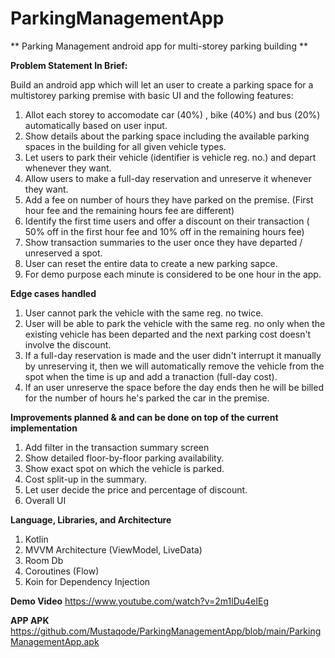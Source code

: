 # ParkingManagementApp
** Parking Management android app for multi-storey parking building ** 

**Problem Statement In Brief:**

Build an android app which will let an user to create a parking space for a multistorey parking premise with basic UI and the following features: 

1) Allot each storey to accomodate car (40%) , bike (40%) and bus (20%) automatically based on user input. 
2) Show details about the parking space including the available parking spaces in the building for all given vehicle types.
3) Let users to park their vehicle (identifier is vehicle reg. no.) and depart whenever they want.
4) Allow users to make a full-day reservation and unreserve it whenever they want.
5) Add a fee on number of hours they have parked on the premise. (First hour fee and the remaining hours fee are different)
6) Identify the first time users and offer a discount on their transaction ( 50% off in the first hour fee and 10% off in the remaining hours fee)
7) Show transaction summaries to the user once they have departed / unreserved a spot. 
8) User can reset the entire data to create a new parking sapce.
8) For demo purpose each minute is considered to be one hour in the app. 

**Edge cases handled**

1) User cannot park the vehicle with the same reg. no twice.
2) User will be able to park the vehicle with the same reg. no only when the existing vehicle has been departed and 
   the next parking cost doesn't involve the discount.
3) If a full-day reservation is made and the user didn't interrupt it manually by unreserving it, then we will automatically remove the vehicle from the
   spot when the time is up and add a tranaction (full-day cost).
4) If an user unreserve the space before the day ends then he will be billed for the number of hours he's parked the car in the premise.    

**Improvements planned & and can be done on top of the current implementation**

1) Add filter in the transaction summary screen
2) Show detailed floor-by-floor parking availability. 
3) Show exact spot on which the vehicle is parked.
4) Cost split-up in the summary. 
5) Let user decide the price and percentage of discount.
6) Overall UI 

**Language, Libraries, and Architecture**

1) Kotlin
2) MVVM Architecture (ViewModel, LiveData)
3) Room Db
4) Coroutines (Flow)
5) Koin for Dependency Injection

**Demo Video**
https://www.youtube.com/watch?v=2m1lDu4eIEg

**APP APK**
https://github.com/Mustaqode/ParkingManagementApp/blob/main/ParkingManagementApp.apk

